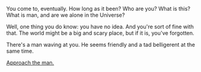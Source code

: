 You come to, eventually. How long as it been?
Who are you?
What is this?
What is man, and are we alone in the Universe?

Well, one thing you do know: you have no idea. And you're sort of fine with that.
The world might be a big and scary place, but if it is, you've forgotten.

There's a man waving at you. He seems friendly and a tad belligerent at the same time.

[Approach the man.](../../texas/texas.md)
